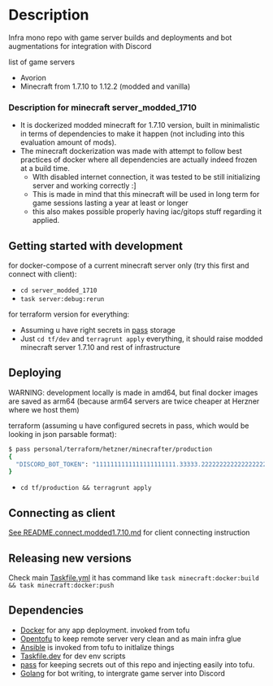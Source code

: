 # Description

Infra mono repo with game server builds and deployments and bot augmentations for integration with Discord

list of game servers

- Avorion
- Minecraft from 1.7.10 to 1.12.2 (modded and vanilla)

### Description for minecraft server_modded_1710

- It is dockerized modded minecraft for 1.7.10 version, built in minimalistic in terms of dependencies to make it happen (not including into this evaluation amount of mods).
- The minecraft dockerization was made with attempt to follow best practices of docker where all dependencies are actually indeed frozen at a build time.
    - WIth disabled internet connection, it was tested to be still initializing server and working correctly :]
    - This is made in mind that this minecraft will be used in long term for game sessions lasting a year at least or longer
    - this also makes possible properly having iac/gitops stuff regarding it applied.

## Getting started with development

for docker-compose of a current minecraft server only (try this first and connect with client):

- `cd server_modded_1710`
- `task server:debug:rerun`

for terraform version for everything:

- Assuming u have right secrets in [pass](https://www.passwordstore.org/) storage
- Just `cd tf/dev` and `terragrunt apply` everything, it should raise modded minecraft server 1.7.10 and rest of infrastructure


## Deploying

WARNING: development locally is made in amd64, but final docker images are saved as arm64 (because arm64 servers are twice cheaper at Herzner where we host them)

terraform (assuming u have configured secrets in pass, which would be looking in json parsable format):

```sh
$ pass personal/terraform/hetzner/minecrafter/production
{
  "DISCORD_BOT_TOKEN": "1111111111111111111111.33333.222222222222222222222222"
}
```
- `cd tf/production && terragrunt apply`

## Connecting as client

[See README.connect.modded1.7.10.md](./README.connect.modded1.7.10.md) for client connecting instruction

## Releasing new versions

Check main [Taskfile.yml](./Taskfile.yml)
it has command like `task minecraft:docker:build && task minecraft:docker:push`

## Dependencies

- [Docker](https://docs.docker.com/engine/install/ubuntu/) for any app deployment. invoked from tofu
- [Opentofu](https://opentofu.org/) to keep remote server very clean and as main infra glue
- [Ansible](https://docs.ansible.com/ansible/latest/getting_started/index.html) is invoked from tofu to initlalize things
- [Taskfile.dev](https://taskfile.dev/) for dev env scripts
- [pass](https://www.passwordstore.org/) for keeping secrets out of this repo and injecting easily into tofu.
- [Golang](https://go.dev/) for bot writing, to intergrate game server into Discord
